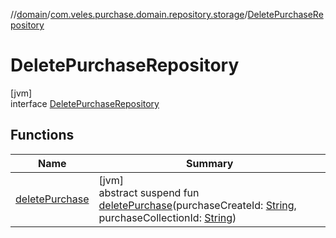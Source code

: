 //[domain](../../../index.md)/[com.veles.purchase.domain.repository.storage](../index.md)/[DeletePurchaseRepository](index.md)

# DeletePurchaseRepository

[jvm]\
interface [DeletePurchaseRepository](index.md)

## Functions

| Name | Summary |
|---|---|
| [deletePurchase](delete-purchase.md) | [jvm]<br>abstract suspend fun [deletePurchase](delete-purchase.md)(purchaseCreateId: [String](https://kotlinlang.org/api/latest/jvm/stdlib/kotlin/-string/index.html), purchaseCollectionId: [String](https://kotlinlang.org/api/latest/jvm/stdlib/kotlin/-string/index.html)) |
